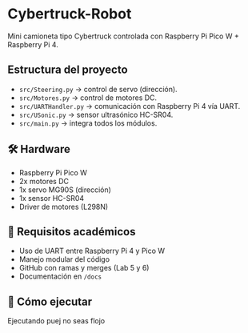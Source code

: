 # Cybertruck-Robot

Mini camioneta tipo Cybertruck controlada con Raspberry Pi Pico W + Raspberry Pi 4.

## Estructura del proyecto
- `src/Steering.py` → control de servo (dirección).
- `src/Motores.py` → control de motores DC.
- `src/UARTHandler.py` → comunicación con Raspberry Pi 4 vía UART.
- `src/USonic.py` → sensor ultrasónico HC-SR04.
- `src/main.py` → integra todos los módulos.

## 🛠️ Hardware
- Raspberry Pi Pico W
- 2x motores DC
- 1x servo MG90S (dirección)
- 1x sensor HC-SR04
- Driver de motores (L298N)

## 🧪 Requisitos académicos
- Uso de UART entre Raspberry Pi 4 y Pico W
- Manejo modular del código
- GitHub con ramas y merges (Lab 5 y 6)
- Documentación en `/docs`

## 🚀 Cómo ejecutar

 Ejecutando puej no seas flojo
